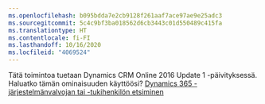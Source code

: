 ```yaml
---
ms.openlocfilehash: b095bdda7e2cb9128f261aaf7ace97ae9e25adc3
ms.sourcegitcommit: 5c4c9bf3ba018562d6cb3443c01d550489c415fa
ms.translationtype: HT
ms.contentlocale: fi-FI
ms.lasthandoff: 10/16/2020
ms.locfileid: "4069524"
---
```

Tätä toimintoa tuetaan Dynamics CRM Online 2016 Update 1 -päivityksessä. Haluatko tämän ominaisuuden käyttöösi? [Dynamics 365 -järjestelmänvalvojan tai -tukihenkilön etsiminen](https://docs.microsoft.com/dynamics365/customerengagement/on-premises/basics/find-administrator-support)
